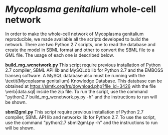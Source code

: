 <h1><i>Mycoplasma genitalium</i> whole-cell network</h1>

In order to make the whole-cell network of Mycoplasma genitalium reproducible, we made available all the scripts developed to build the network. There are two Python 2.7 scripts, one to read the database and create the model in SBML format and other to convert the SBML file to a GML file. The usage of each one is described below.

<b>build_mg_wcnetwork.py</b> This script require previous installation of Python 2.7 compiler, SBML API lib and MySQLdb lib for Python 2.7 and the EMBOSS transeq software. A MySQL database also must be running with the \textit{Mycoplasma genitalium} Knowledge Database. This database can be obtained at https://simtk.org/frs/download.php?file_id=3426 with the file \verb|data.sql| inside the zip file. To run the script, use the command "python2.7 build_mg_wcnetwork.py.py -h" and the instructions to run will be shown.

<b>sbml2gml.py</b> This script require previous installation of Python 2.7 compiler, SBML API lib and networkx lib for Python 2.7. To use the script, use the command "python2.7 sbml2gml.py -h" and the instructions to run will be shown.
